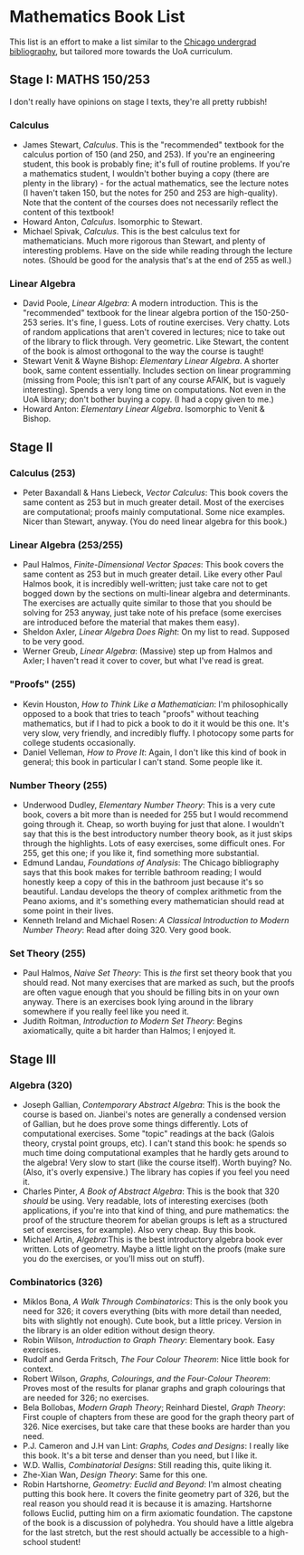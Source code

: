 # Mathematics Book List

This list is an effort to make a list similar to the [Chicago undergrad bibliography](https://www.ocf.berkeley.edu/~abhishek/chicmath.htm), but tailored
more towards the UoA curriculum.

## Stage I: MATHS 150/253

I don't really have opinions on stage I texts, they're all pretty rubbish!

### Calculus

 * James Stewart, _Calculus_. This is the "recommended" textbook for the calculus portion of 150 (and 250, and 253). If you're an engineering student, this book
   is probably fine; it's full of routine problems. If you're a mathematics student, I wouldn't bother buying a copy (there are plenty in the library) - for the
   actual mathematics, see the lecture notes (I haven't taken 150, but the notes for 250 and 253 are high-quality). Note that the content of the courses does not
   necessarily reflect the content of this textbook!
 * Howard Anton, _Calculus_. Isomorphic to Stewart.
 * Michael Spivak, _Calculus_. This is the best calculus text for mathematicians. Much more rigorous than Stewart, and plenty of interesting problems. Have on the
   side while reading through the lecture notes. (Should be good for the analysis that's at the end of 255 as well.)

### Linear Algebra

 * David Poole, _Linear Algebra_: A modern introduction. This is the "recommended" textbook for the linear algebra portion of the 150-250-253 series. It's fine,
   I guess. Lots of routine exercises. Very chatty. Lots of random applications that aren't covered in lectures; nice to take out of the library to flick through.
   Very geometric. Like Stewart, the content of the book is almost orthogonal to the way the course is taught!
 * Stewart Venit & Wayne Bishop: _Elementary Linear Algebra_. A shorter book, same content essentially. Includes section on linear programming (missing from Poole;
   this isn't part of any course AFAIK, but is vaguely interesting). Spends a very long time on computations. Not even in the UoA library; don't bother buying a
   copy. (I had a copy given to me.)
 * Howard Anton: _Elementary Linear Algebra_. Isomorphic to Venit & Bishop.

## Stage II

### Calculus (253)
 * Peter Baxandall & Hans Liebeck, _Vector Calculus_: This book covers the same content as 253 but in much greater detail. Most of the exercises are
   computational; proofs mainly computational. Some nice examples. Nicer than Stewart, anyway. (You do need linear algebra for this book.)

### Linear Algebra (253/255)
 * Paul Halmos, _Finite-Dimensional Vector Spaces_: This book covers the same content as 253 but in much greater detail. Like every other Paul Halmos book, it
   is incredibly well-written; just take care not to get bogged down by the sections on multi-linear algebra and determinants. The exercises are actually quite
   similar to those that you should be solving for 253 anyway, just take note of his preface (some exercises are introduced before the material that makes them
   easy).
 * Sheldon Axler, _Linear Algebra Does Right_: On my list to read. Supposed to be very good.
 * Werner Greub, _Linear Algebra_: (Massive) step up from Halmos and Axler; I haven't read it cover to cover, but what I've read is great.

### "Proofs" (255)
 * Kevin Houston, _How to Think Like a Mathematician_: I'm philosophically opposed to a book that tries to teach "proofs" without teaching mathematics, but
   if I had to pick a book to do it it would be this one. It's very slow, very friendly, and incredibly fluffy. I photocopy some parts for college students
   occasionally.
 * Daniel Velleman, _How to Prove It_: Again, I don't like this kind of book in general; this book in particular I can't stand. Some people like it.

### Number Theory (255)
 * Underwood Dudley, _Elementary Number Theory_: This is a very cute book, covers a bit more than is needed for 255 but I would recommend going through it. Cheap,
   so worth buying for just that alone. I wouldn't say that this is the best introductory number theory book, as it just skips through the highlights. Lots of
   easy exercises, some difficult ones. For 255, get this one; if you like it, find something more substantial.
 * Edmund Landau, _Foundations of Analysis_: The Chicago bibliography says that this book makes for terrible bathroom reading; I would honestly keep a copy
   of this in the bathroom just because it's so beautiful. Landau develops the theory of complex arithmetic from the Peano axioms, and it's something every
   mathematician should read at some point in their lives.
 * Kenneth Ireland and Michael Rosen: _A Classical Introduction to Modern Number Theory_: Read after doing 320. Very good book.

### Set Theory (255)
 * Paul Halmos, _Naive Set Theory_: This is *the* first set theory book that you should read. Not many exercises that are marked as such, but the proofs are
   often vague enough that you should be filling bits in on your own anyway. There is an exercises book lying around in the library somewhere if you really
   feel like you need it.
 * Judith Roitman, _Introduction to Modern Set Theory_: Begins axiomatically, quite a bit harder than Halmos; I enjoyed it.

## Stage III

### Algebra (320)
 * Joseph Gallian, _Contemporary Abstract Algebra_: This is the book the course is based on. Jianbei's notes are generally a condensed version of Gallian,
   but he does prove some things differently. Lots of computational exercises. Some "topic" readings at the back (Galois theory, crystal point groups, etc).
   I can't stand this book: he spends so much time doing computational examples that he hardly gets around to the algebra! Very slow to start (like the
   course itself). Worth buying? No. (Also, it's overly expensive.) The library has copies if you feel you need it.
 * Charles Pinter, _A Book of Abstract Algebra_: This is the book that 320 *should* be using. Very readable, lots of interesting exercises (both applications,
   if you're into that kind of thing, and pure mathematics: the proof of the structure theorem for abelian groups is left as a structured set of exercises, for
   example). Also very cheap. Buy this book.
 * Michael Artin, _Algebra_:This is the best introductory algebra book ever written. Lots of geometry. Maybe a little light on the proofs (make sure you do
   the exercises, or you'll miss out on stuff).

### Combinatorics (326)
 * Miklos Bona, _A Walk Through Combinatorics_: This is the only book you need for 326; it covers everything (bits with more detail than needed, bits with slightly
   not enough). Cute book, but a little pricey. Version in the library is an older edition without design theory.
 * Robin Wilson, _Introduction to Graph Theory_: Elementary book. Easy exercises.
 * Rudolf and Gerda Fritsch, _The Four Colour Theorem_: Nice little book for context.
 * Robert Wilson, _Graphs, Colourings, and the Four-Colour Theorem_: Proves most of the results for planar graphs and graph colourings that are needed for 326; no
   exercises.
 * Bela Bollobas, _Modern Graph Theory_; Reinhard Diestel, _Graph Theory_: First couple of chapters from these are good for the graph theory part of 326. Nice
   exercises, but take care that these books are harder than you need.
 * P.J. Cameron and J.H van Lint: _Graphs, Codes and Designs_: I really like this book. It's a bit terse and denser than you need, but I like it.
 * W.D. Wallis, _Combinatorial Designs_: Still reading this, quite liking it.
 * Zhe-Xian Wan, _Design Theory_: Same for this one.
 * Robin Hartshorne, _Geometry: Euclid and Beyond_: I'm almost cheating putting this book here. It covers the finite geometry part of 326, but the real reason
   you should read it is because it is amazing. Hartshorne follows Euclid, putting him on a firm axiomatic foundation. The capstone of the book is a discussion
   of polyhedra. You should have a little algebra for the last stretch, but the rest should actually be accessible to a high-school student!
